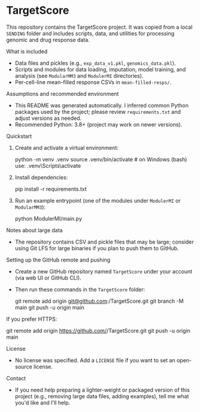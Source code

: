 # TargetScore

This repository contains the TargetScore project. It was copied from a local `SENDING` folder and includes scripts, data, and utilities for processing genomic and drug response data.

What is included

- Data files and pickles (e.g., `exp_data_v1.pkl`, `genomics_data.pkl`).
- Scripts and modules for data loading, imputation, model training, and analysis (see `ModularMM3` and `ModulerMI` directories).
- Per-cell-line mean-filled response CSVs in `mean-filled-resps/`.

Assumptions and recommended environment

- This README was generated automatically. I inferred common Python packages used by the project; please review `requirements.txt` and adjust versions as needed.
- Recommended Python: 3.8+ (project may work on newer versions).

Quickstart

1. Create and activate a virtual environment:

   python -m venv .venv
   source .venv/bin/activate  # on Windows (bash) use: .venv\\Scripts\\activate

2. Install dependencies:

   pip install -r requirements.txt

3. Run an example entrypoint (one of the modules under `ModulerMI` or `ModularMM3`):

   python ModulerMI/main.py

Notes about large data

- The repository contains CSV and pickle files that may be large; consider using Git LFS for large binaries if you plan to push them to GitHub.

Setting up the GitHub remote and pushing

- Create a new GitHub repository named `TargetScore` under your account (via web UI or GitHub CLI).
- Then run these commands in the `TargetScore` folder:

   git remote add origin git@github.com:<your-username>/TargetScore.git
   git branch -M main
   git push -u origin main

If you prefer HTTPS:

   git remote add origin https://github.com/<your-username>/TargetScore.git
   git push -u origin main

License

- No license was specified. Add a `LICENSE` file if you want to set an open-source license.

Contact

- If you need help preparing a lighter-weight or packaged version of this project (e.g., removing large data files, adding examples), tell me what you'd like and I'll help.
